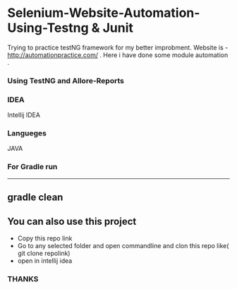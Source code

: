 # Selenium-Website-Automation-Using-Testng & Junit 
Trying to practice testNG framework for my better improbment. Website is - http://automationpractice.com/  . Here i have done some module automation . 


### Using TestNG and Allore-Reports
### IDEA 
Intellij IDEA 
### Langueges 
JAVA 
### For Gradle run
---
gradle clean 
---

## You can also use this project 
- Copy this repo link 
- Go to any selected folder and open commandline and clon this repo like( git clone repolink)
- open in intellij idea 

### THANKS
